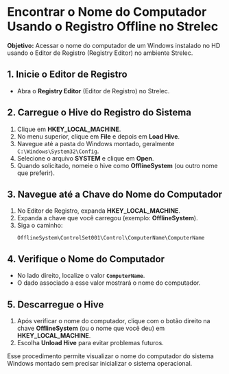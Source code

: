 # Encontrar o Nome do Computador Usando o Registro Offline no Strelec

**Objetivo:** Acessar o nome do computador de um Windows instalado no HD usando o Editor de Registro (Registry Editor) no ambiente Strelec.

## 1. Inicie o Editor de Registro
- Abra o **Registry Editor** (Editor de Registro) no Strelec.

## 2. Carregue o Hive do Registro do Sistema
1. Clique em **HKEY_LOCAL_MACHINE**.
2. No menu superior, clique em **File** e depois em **Load Hive**.
3. Navegue até a pasta do Windows montado, geralmente `C:\Windows\System32\Config`.
4. Selecione o arquivo **SYSTEM** e clique em **Open**.
5. Quando solicitado, nomeie o hive como **OfflineSystem** (ou outro nome que preferir).

## 3. Navegue até a Chave do Nome do Computador
1. No Editor de Registro, expanda **HKEY_LOCAL_MACHINE**.
2. Expanda a chave que você carregou (exemplo: **OfflineSystem**).
3. Siga o caminho:
   ```
   OfflineSystem\ControlSet001\Control\ComputerName\ComputerName
   ```

## 4. Verifique o Nome do Computador
- No lado direito, localize o valor **`ComputerName`**.
- O dado associado a esse valor mostrará o nome do computador.

## 5. Descarregue o Hive
1. Após verificar o nome do computador, clique com o botão direito na chave **OfflineSystem** (ou o nome que você deu) em **HKEY_LOCAL_MACHINE**.
2. Escolha **Unload Hive** para evitar problemas futuros.

Esse procedimento permite visualizar o nome do computador do sistema Windows montado sem precisar inicializar o sistema operacional.
